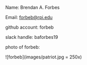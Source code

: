Name: Brendan A. Forbes

Email: forbeb@rpi.edu

github account: forbeb

slack handle: baforbes19 

photo of forbeb: 

![forbeb](images/patriot.jpg = 250x)